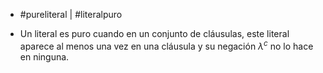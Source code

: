 - #pureliteral | #literalpuro

- Un literal es puro cuando en un conjunto de cláusulas, este literal aparece al menos una vez en una cláusula y su negación $\lambda^c$ no lo hace en ninguna.